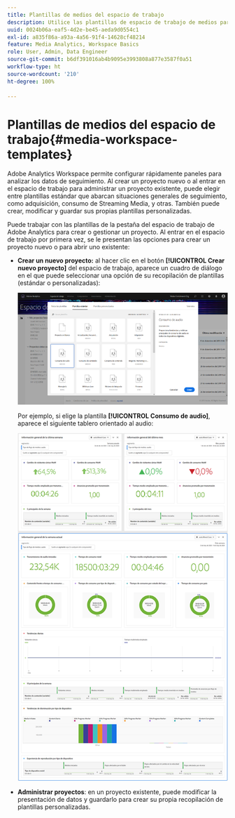 ```yaml
---
title: Plantillas de medios del espacio de trabajo
description: Utilice las plantillas de espacio de trabajo de medios para analizar los datos de seguimiento. Elija plantillas estándar para medios de adquisición o de transmisión, o cree sus propias plantillas personalizadas.
uuid: 0024b06a-eaf5-4d2e-be45-aeda9d0554c1
exl-id: a835f86a-a93a-4a56-91f4-14628cf48214
feature: Media Analytics, Workspace Basics
role: User, Admin, Data Engineer
source-git-commit: b6df391016ab4b9095e3993808a877e3587f0a51
workflow-type: ht
source-wordcount: '210'
ht-degree: 100%

---
```


# Plantillas de medios del espacio de trabajo{#media-workspace-templates}

Adobe Analytics Workspace permite configurar rápidamente paneles para analizar los datos de seguimiento. Al crear un proyecto nuevo o al entrar en el espacio de trabajo para administrar un proyecto existente, puede elegir entre plantillas estándar que abarcan situaciones generales de seguimiento, como adquisición, consumo de Streaming Media, y otras. También puede crear, modificar y guardar sus propias plantillas personalizadas.

Puede trabajar con las plantillas de la pestaña del espacio de trabajo de Adobe Analytics para crear o gestionar un proyecto. Al entrar en el espacio de trabajo por primera vez, se le presentan las opciones para crear un proyecto nuevo o para abrir uno existente:

* **Crear un nuevo proyecto:** al hacer clic en el botón **[!UICONTROL Crear nuevo proyecto]** del espacio de trabajo, aparece un cuadro de diálogo en el que puede seleccionar una opción de su recopilación de plantillas (estándar o personalizadas):

   ![](assets/all-templates-audio.png)

   Por ejemplo, si elige la plantilla **[!UICONTROL Consumo de audio]**, aparece el siguiente tablero orientado al audio:

   ![](assets/aa-workspace.png)

* **Administrar proyectos**: en un proyecto existente, puede modificar la presentación de datos y guardarlo para crear su propia recopilación de plantillas personalizadas.
